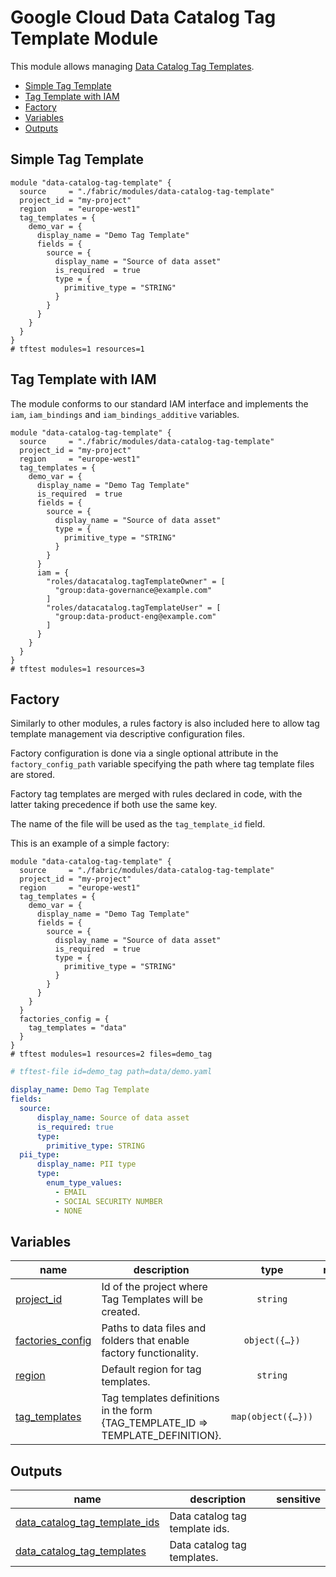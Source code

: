 # Google Cloud Data Catalog Tag Template Module

This module allows managing [Data Catalog Tag Templates](https://cloud.google.com/data-catalog/docs/tags-and-tag-templates).

<!-- BEGIN TOC -->
- [Simple Tag Template](#simple-tag-template)
- [Tag Template with IAM](#tag-template-with-iam)
- [Factory](#factory)
- [Variables](#variables)
- [Outputs](#outputs)
<!-- END TOC -->

## Simple Tag Template

```hcl
module "data-catalog-tag-template" {
  source     = "./fabric/modules/data-catalog-tag-template"
  project_id = "my-project"
  region     = "europe-west1"
  tag_templates = {
    demo_var = {
      display_name = "Demo Tag Template"
      fields = {
        source = {
          display_name = "Source of data asset"
          is_required  = true
          type = {
            primitive_type = "STRING"
          }
        }
      }
    }
  }
}
# tftest modules=1 resources=1
```

## Tag Template with IAM

The module conforms to our standard IAM interface and implements the `iam`, `iam_bindings` and `iam_bindings_additive` variables.

```hcl
module "data-catalog-tag-template" {
  source     = "./fabric/modules/data-catalog-tag-template"
  project_id = "my-project"
  region     = "europe-west1"
  tag_templates = {
    demo_var = {
      display_name = "Demo Tag Template"
      is_required  = true
      fields = {
        source = {
          display_name = "Source of data asset"
          type = {
            primitive_type = "STRING"
          }
        }
      }
      iam = {
        "roles/datacatalog.tagTemplateOwner" = [
          "group:data-governance@example.com"
        ]
        "roles/datacatalog.tagTemplateUser" = [
          "group:data-product-eng@example.com"
        ]
      }
    }
  }
}
# tftest modules=1 resources=3
```

## Factory

Similarly to other modules, a rules factory is also included here to allow tag template management via descriptive configuration files.

Factory configuration is done via a single optional attribute in the `factory_config_path` variable specifying the path where tag template files are stored.

Factory tag templates are merged with rules declared in code, with the latter taking precedence if both use the same key.

The name of the file will be used as the `tag_template_id` field.

This is an example of a simple factory:

```hcl
module "data-catalog-tag-template" {
  source     = "./fabric/modules/data-catalog-tag-template"
  project_id = "my-project"
  region     = "europe-west1"
  tag_templates = {
    demo_var = {
      display_name = "Demo Tag Template"
      fields = {
        source = {
          display_name = "Source of data asset"
          is_required  = true
          type = {
            primitive_type = "STRING"
          }
        }
      }
    }
  }
  factories_config = {
    tag_templates = "data"
  }
}
# tftest modules=1 resources=2 files=demo_tag
```

```yaml
# tftest-file id=demo_tag path=data/demo.yaml

display_name: Demo Tag Template
fields:
  source:
      display_name: Source of data asset
      is_required: true
      type:
        primitive_type: STRING
  pii_type:
      display_name: PII type
      type:
        enum_type_values:
          - EMAIL
          - SOCIAL SECURITY NUMBER
          - NONE
```
<!-- BEGIN TFDOC -->
## Variables

| name | description | type | required | default |
|---|---|:---:|:---:|:---:|
| [project_id](variables.tf#L29) | Id of the project where Tag Templates will be created. | <code>string</code> | ✓ |  |
| [factories_config](variables.tf#L17) | Paths to data files and folders that enable factory functionality. | <code title="object&#40;&#123;&#10;  tag_templates &#61; optional&#40;string&#41;&#10;  context &#61; optional&#40;object&#40;&#123;&#10;    regions &#61; optional&#40;map&#40;string&#41;, &#123;&#125;&#41;&#10;  &#125;&#41;, &#123;&#125;&#41;&#10;&#125;&#41;">object&#40;&#123;&#8230;&#125;&#41;</code> |  | <code>&#123;&#125;</code> |
| [region](variables.tf#L34) | Default region for tag templates. | <code>string</code> |  | <code>null</code> |
| [tag_templates](variables.tf#L40) | Tag templates definitions in the form {TAG_TEMPLATE_ID => TEMPLATE_DEFINITION}. | <code title="map&#40;object&#40;&#123;&#10;  display_name &#61; optional&#40;string&#41;&#10;  force_delete &#61; optional&#40;bool, false&#41;&#10;  region       &#61; optional&#40;string&#41;&#10;  fields &#61; map&#40;object&#40;&#123;&#10;    display_name &#61; optional&#40;string&#41;&#10;    description  &#61; optional&#40;string&#41;&#10;    is_required  &#61; optional&#40;bool, false&#41;&#10;    order        &#61; optional&#40;number&#41;&#10;    type &#61; object&#40;&#123;&#10;      primitive_type   &#61; optional&#40;string&#41;&#10;      enum_type_values &#61; optional&#40;list&#40;string&#41;&#41;&#10;    &#125;&#41;&#10;  &#125;&#41;&#41;&#10;  iam &#61; optional&#40;map&#40;list&#40;string&#41;&#41;, &#123;&#125;&#41;&#10;  iam_bindings &#61; optional&#40;map&#40;object&#40;&#123;&#10;    members &#61; list&#40;string&#41;&#10;    role    &#61; string&#10;    condition &#61; optional&#40;object&#40;&#123;&#10;      expression  &#61; string&#10;      title       &#61; string&#10;      description &#61; optional&#40;string&#41;&#10;    &#125;&#41;&#41;&#10;  &#125;&#41;&#41;, &#123;&#125;&#41;&#10;  iam_bindings_additive &#61; optional&#40;map&#40;object&#40;&#123;&#10;    member &#61; string&#10;    role   &#61; string&#10;    condition &#61; optional&#40;object&#40;&#123;&#10;      expression  &#61; string&#10;      title       &#61; string&#10;      description &#61; optional&#40;string&#41;&#10;    &#125;&#41;&#41;&#10;  &#125;&#41;&#41;, &#123;&#125;&#41;&#10;&#125;&#41;&#41;">map&#40;object&#40;&#123;&#8230;&#125;&#41;&#41;</code> |  | <code>&#123;&#125;</code> |

## Outputs

| name | description | sensitive |
|---|---|:---:|
| [data_catalog_tag_template_ids](outputs.tf#L17) | Data catalog tag template ids. |  |
| [data_catalog_tag_templates](outputs.tf#L25) | Data catalog tag templates. |  |
<!-- END TFDOC -->
